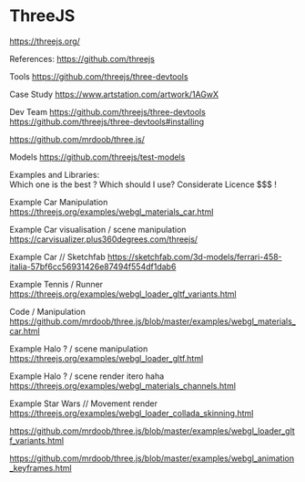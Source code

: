 # ThreeJS

https://threejs.org/


References:
https://github.com/threejs

Tools
https://github.com/threejs/three-devtools

Case Study
https://www.artstation.com/artwork/1AGwX


Dev Team
https://github.com/threejs/three-devtools
https://github.com/threejs/three-devtools#installing

https://github.com/mrdoob/three.js/


Models
https://github.com/threejs/test-models


Examples and Libraries:  
Which one is the best ? Which should I use? 
Considerate Licence $$$ !

Example Car Manipulation
https://threejs.org/examples/webgl_materials_car.html

Example Car visualisation / scene  manipulation
https://carvisualizer.plus360degrees.com/threejs/

Example Car // Sketchfab
https://sketchfab.com/3d-models/ferrari-458-italia-57bf6cc56931426e87494f554df1dab6

Example Tennis / Runner
https://threejs.org/examples/webgl_loader_gltf_variants.html


Code / Manipulation
https://github.com/mrdoob/three.js/blob/master/examples/webgl_materials_car.html


Example Halo ? / scene manipulation 
https://threejs.org/examples/webgl_loader_gltf.html

Example Halo ? / scene render itero haha
https://threejs.org/examples/webgl_materials_channels.html

Example Star Wars // Movement render
https://threejs.org/examples/webgl_loader_collada_skinning.html

https://github.com/mrdoob/three.js/blob/master/examples/webgl_loader_gltf_variants.html

https://github.com/mrdoob/three.js/blob/master/examples/webgl_animation_keyframes.html
